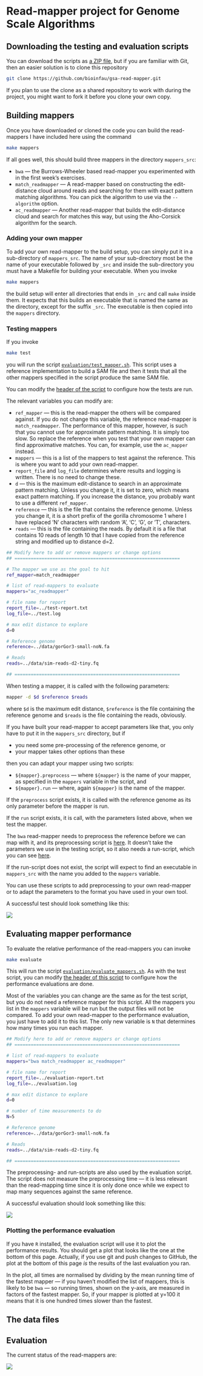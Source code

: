 # Read-mapper project for Genome Scale Algorithms

## Downloading the testing and evaluation scripts

You can download the scripts as [a ZIP file](https://github.com/bioinfau/gsa-read-mapper/archive/master.zip), but if you are familiar with Git, then an easier solution is to clone this repository

```sh
git clone https://github.com/bioinfau/gsa-read-mapper.git
```

If you plan to use the clone as a shared repository to work with during the project, you might want to fork it before you clone your own copy.

## Building mappers

Once you have downloaded or cloned the code you can build the read-mappers I have included here using the command

```sh
make mappers
```

If all goes well, this should build three mappers in the directory `mappers_src`:
 * `bwa` — the Burrows-Wheeler based read-mapper you experimented with in the first week’s exercises.
 * `match_readmapper` — A read-mapper based on constructing the edit-distance cloud around reads and searching for them with exact pattern matching algorithms. You can pick the algorithm to use via the `--algorithm` option.
 * `ac_readmapper` — Another read-mapper that builds the edit-distance cloud and search for matches this way, but using the Aho-Corsick algorithm for the search.

### Adding your own mapper

To add your own read-mapper to the build setup, you can simply put it in a sub-directory of `mappers_src`. The name of your sub-directory most be the name of your executable followed by `_src` and inside the sub-directory you must have a Makefile for building your executable. When you invoke

```sh
make mappers
```

the build setup will enter all directories that ends in `_src` and call `make` inside them. It expects that this builds an executable that is named the same as the directory, except for the suffix `_src`. The executable is then copied into the `mappers` directory.

### Testing mappers

If you invoke 

```sh
make test
```

you will run the script [`evaluation/test_mapper.sh`](https://github.com/mailund/gsa-read-mapper/blob/master/evaluation/test_mappers.sh). This script uses a reference implementation to build a SAM file and then it tests that all the other mappers specified in the script produce the same SAM file.

You can modify the [header of the script](https://github.com/mailund/gsa-read-mapper/blob/a748068714fabeb8989382664c1dfea8e87fb79b/evaluation/test_mappers.sh#L3-L25) to configure how the tests are run.

The relevant variables you can modify are:
 * `ref_mapper` — this is the read-mapper the others will be compared against. If you do not change this variable, the reference read-mapper is `match_readmapper`. The performance of this mapper, however, is such that you cannot use for approximate pattern matching. It is simply too slow. So replace the reference when you test that your own mapper can find approximative matches. You can, for example, use the `ac_mapper` instead.
 * `mappers` — this is a list of the mappers to test against the reference. This is where you want to add your own read-mapper.
 * `report_file` and `log_file` determines where results and logging is written. There is no need to change these.
 * `d` — this is the maximum edit-distance to search in an approximate pattern matching. Unless you change it, it is set to zero, which means exact pattern matching. If you increase the distance, you probably want to use a different `ref_mapper`.
 * `reference` — this is the file that contains the reference genome. Unless you change it, it is a short prefix of the gorilla chromosome 1 where I have replaced ’N’ characters with random ‘A’, ‘C’, ‘G’, or ’T’, characters.
 * `reads` — this is the file containing the reads. By default it is a file that contains 10 reads of length 10 that I have copied from the reference string and modified up to distance d=2.

```sh
## Modify here to add or remove mappers or change options
## =============================================================

# The mapper we use as the goal to hit
ref_mapper=match_readmapper

# list of read-mappers to evaluate
mappers="ac_readmapper"

# file name for report
report_file=../test-report.txt
log_file=../test.log

# max edit distance to explore
d=0

# Reference genome
reference=../data/gorGor3-small-noN.fa

# Reads
reads=../data/sim-reads-d2-tiny.fq

## =============================================================
```

When testing a mapper, it is called with the following parameters:

```sh
mapper -d $d $reference $reads
```

where `$d` is the maximum edit distance, `$reference` is the file containing the reference genome and `$reads` is the file containing the reads, obviously.

If you have built your read-mapper to accept parameters like that, you only have to put it in the `mappers_src` directory, but if

* you need some pre-processing of the reference genome, or
* your mapper takes other options than these

then you can adapt your mapper using two scripts:

* `${mapper}.preprocess` — where `${mapper}` is the name of your mapper, as specified in the `mappers` variable in the script, and
* `${mapper}.run` — where, again `${mapper}` is the name of the mapper.

If the `preprocess` script exists, it is called with the reference genome as its only parameter before the mapper is run.

If the `run` script exists, it is call, with the parameters listed above, when we test the mapper.

The `bwa` read-mapper needs to preprocess the reference before we can map with it, and its preprocessing script is [here](https://github.com/mailund/gsa-read-mapper/blob/master/evaluation/bwa.preprocess). It doesn’t take the parameters we use in the testing script, so it also needs a run-script, which you can see [here](https://github.com/mailund/gsa-read-mapper/blob/master/evaluation/bwa.run).

If the run-script does not exist, the script will expect to find an executable in `mappers_src` with the name you added to the `mappers` variable.

You can use these scripts to add preprocessing to your own read-mapper or to adapt the parameters to the format you have used in your own tool.

A successful test should look something like this:

![](images/successful-test.png)


## Evaluating mapper performance

To evaluate the relative performance of the read-mappers you can invoke

```sh
make evaluate
```

This will run the script [`evaluation/evaluate_mappers.sh`](https://github.com/mailund/gsa-read-mapper/blob/master/evaluation/evaluate_mappers.sh). As with the test script, you can modify [the header of this script](https://github.com/mailund/gsa-read-mapper/blob/11dd0116fb8bf35c976162beb1a56dfddfb9b521/evaluation/evaluate_mappers.sh#L3-L25) to configure how the performance evaluations are done.

Most of the variables you can change are the same as for the test script, but you do not need a reference mapper for this script. All the mappers you list in the `mappers` variable will be run but the output files will not be compared. To add your own read-mapper to the performance evaluation, you just have to add it to this list. The only new variable is `N` that determines how many times you run each mapper.

```sh
## Modify here to add or remove mappers or change options
## =============================================================

# list of read-mappers to evaluate
mappers="bwa match_readmapper ac_readmapper"

# file name for report
report_file=../evaluation-report.txt
log_file=../evaluation.log

# max edit distance to explore
d=0

# number of time measurements to do
N=5

# Reference genome
reference=../data/gorGor3-small-noN.fa

# Reads
reads=../data/sim-reads-d2-tiny.fq

## =============================================================
```

The preprocessing- and run-scripts are also used by the evaluation script. The script does not measure the preprocessing time — it is less relevant than the read-mapping time since it is only done once while we expect to map many sequences against the same reference.

A successful evaluation should look something like this:

![](images/sucessful-evaluation.png)

### Plotting the performance evaluation

If you have `R` installed, the evaluation script will use it to plot the performance results. You should get a plot that looks like the one at the bottom of this page. Actually, if you use git and push changes to GitHub, the plot at the bottom of this page *is* the results of the last evaluation you ran.

In the plot, all times are normalised by dividing by the mean running time of the fastest mapper — if you haven’t modified the list of mappers, this is likely to be `bwa` — so running times, shown on the y-axis, are measured in factors of the fastest mapper. So, if your mapper is plotted at y=100 it means that it is one hundred times slower than the fastest.

## The data files

## Evaluation

The current status of the read-mappers are:

![](evaluation-report.txt.png)

